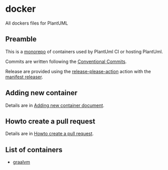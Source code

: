 # docker
All dockers files for PlantUML

## Preamble

This is a [monorepo](https://github.com/joelparkerhenderson/monorepo-vs-polyrepo) of containers used by PlantUml CI or hosting PlantUml.

Commits are written following the 
[Conventional Commits](https://www.conventionalcommits.org/en/v1.0.0/).

Release are provided using the [release-please-action](https://github.com/google-github-actions/release-please-action) action with the [manifest releaser](https://github.com/googleapis/release-please/blob/main/docs/manifest-releaser.md).

## Adding new container

Details are in [Adding new container document](docs/adding-new-container.md).

## Howto create a pull request

Details are in [Howto create a pull request](docs/howto-create-a-pull-request.md).

## List of containers

- [graalvm](graalvm/README.md)
